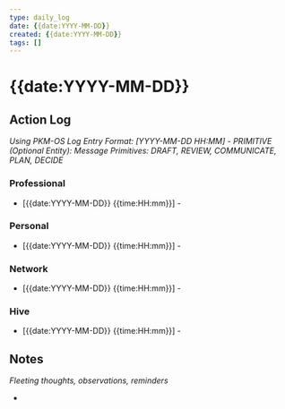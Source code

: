 ```yaml
---
type: daily_log
date: {{date:YYYY-MM-DD}}
created: {{date:YYYY-MM-DD}}
tags: []
---
```


# {{date:YYYY-MM-DD}}

## Action Log

_Using PKM-OS Log Entry Format: [YYYY-MM-DD HH:MM] - PRIMITIVE (Optional Entity): Message_
_Primitives: DRAFT, REVIEW, COMMUNICATE, PLAN, DECIDE_

### Professional

- [{{date:YYYY-MM-DD}} {{time:HH:mm}}] - 

### Personal

- [{{date:YYYY-MM-DD}} {{time:HH:mm}}] - 

### Network

- [{{date:YYYY-MM-DD}} {{time:HH:mm}}] - 

### Hive

- [{{date:YYYY-MM-DD}} {{time:HH:mm}}] - 

## Notes

_Fleeting thoughts, observations, reminders_

-
